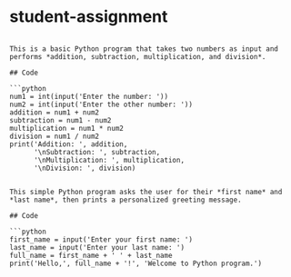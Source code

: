 # student-assignment
```# Simple Calculator in Python

This is a basic Python program that takes two numbers as input and performs *addition, subtraction, multiplication, and division*.

## Code

```python
num1 = int(input('Enter the number: '))
num2 = int(input('Enter the other number: '))
addition = num1 + num2
subtraction = num1 - num2
multiplication = num1 * num2
division = num1 / num2
print('Addition: ', addition,
      '\nSubtraction: ', subtraction,
      '\nMultiplication: ', multiplication,
      '\nDivision: ', division)
```
```# Python Program: Greeting with Full Name

This simple Python program asks the user for their *first name* and *last name*, then prints a personalized greeting message.

## Code

```python
first_name = input('Enter your first name: ')
last_name = input('Enter your last name: ')
full_name = first_name + ' ' + last_name
print('Hello,', full_name + '!', 'Welcome to Python program.')
```
